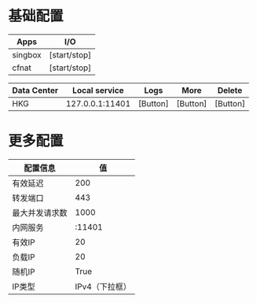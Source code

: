 # 基础配置

| Apps    |     I/O      |
| ------- | ------------ |
| singbox | [start/stop] |
| cfnat   | [start/stop] |

| Data Center | Local service |   Logs   |  More  | Delete |
| ----------- | ------------- | -------- | ------ | ------ |
|     HKG     |127.0.0.1:11401| [Button] |[Button]|[Button]|

# 更多配置

配置信息      | 值
----|----
有效延迟      | 200
转发端口      | 443
最大并发请求数 | 1000
内网服务      | :11401
有效IP        | 20
负载IP        | 20
随机IP        | True
IP类型        | IPv4（下拉框）



